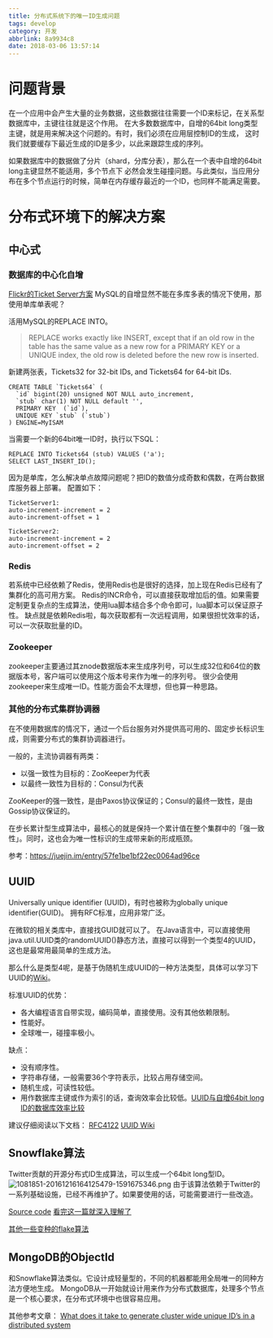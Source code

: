```yaml
---
title: 分布式系统下的唯一ID生成问题
tags: develop
category: 开发
abbrlink: 8a9934c8
date: 2018-03-06 13:57:14
---
```

# 问题背景
在一个应用中会产生大量的业务数据，这些数据往往需要一个ID来标记，在关系型数据库中，主键往往就是这个作用。
在大多数数据库中，自增的64bit long类型主键，就是用来解决这个问题的。有时，我们必须在应用层控制ID的生成，
这时我们就要缓存下最近生成的ID是多少，以此来跟踪生成的序列。

如果数据库中的数据做了分片（shard，分库分表），那么在一个表中自增的64bit long主键显然不能适用，多个节点下
必然会发生碰撞问题。与此类似，当应用分布在多个节点运行的时候，简单在内存缓存最近的一个ID，也同样不能满足需要。
<!--more-->

# 分布式环境下的解决方案
## 中心式
### 数据库的中心化自增
[Flickr的Ticket Server方案](http://code.flickr.net/2010/02/08/ticket-servers-distributed-unique-primary-keys-on-the-cheap/)
MySQL的自增显然不能在多库多表的情况下使用，那使用单库单表呢？

活用MySQL的REPLACE INTO。
> REPLACE works exactly like INSERT, except that if an old row in the table has the same value as a new row for a PRIMARY KEY or a UNIQUE index, the old row is deleted before the new row is inserted.

新建两张表，Tickets32 for 32-bit IDs, and Tickets64 for 64-bit IDs.

```
CREATE TABLE `Tickets64` (
  `id` bigint(20) unsigned NOT NULL auto_increment,
  `stub` char(1) NOT NULL default '',
  PRIMARY KEY  (`id`),
  UNIQUE KEY `stub` (`stub`)
) ENGINE=MyISAM
```

当需要一个新的64bit唯一ID时，执行以下SQL：
```
REPLACE INTO Tickets64 (stub) VALUES ('a');
SELECT LAST_INSERT_ID();
```

因为是单库，怎么解决单点故障问题呢？把ID的数值分成奇数和偶数，在两台数据库服务器上部署。
配置如下：
```
TicketServer1:
auto-increment-increment = 2
auto-increment-offset = 1

TicketServer2:
auto-increment-increment = 2
auto-increment-offset = 2
```


### Redis
若系统中已经依赖了Redis，使用Redis也是很好的选择，加上现在Redis已经有了集群化的高可用方案。
Redis的INCR命令，可以直接获取增加后的值。如果需要定制更复杂点的生成算法，使用lua脚本结合多个命令即可，lua脚本可以保证原子性。
缺点就是依赖Redis啦，每次获取都有一次远程调用，如果很担忧效率的话，可以一次获取批量的ID。

### Zookeeper
zookeeper主要通过其znode数据版本来生成序列号，可以生成32位和64位的数据版本号，客户端可以使用这个版本号来作为唯一的序列号。
很少会使用zookeeper来生成唯一ID。性能方面会不太理想，但也算一种思路。

### 其他的分布式集群协调器
在不使用数据库的情况下，通过一个后台服务对外提供高可用的、固定步长标识生成，则需要分布式的集群协调器进行。

一般的，主流协调器有两类：
- 以强一致性为目标的：ZooKeeper为代表
- 以最终一致性为目标的：Consul为代表

ZooKeeper的强一致性，是由Paxos协议保证的；Consul的最终一致性，是由Gossip协议保证的。

在步长累计型生成算法中，最核心的就是保持一个累计值在整个集群中的「强一致性」。同时，这也会为唯一性标识的生成带来新的形成瓶颈。

参考：https://juejin.im/entry/57fe1be1bf22ec0064ad96ce

## UUID
Universally unique identifier (UUID)，有时也被称为globally unique identifier(GUID)。
拥有RFC标准，应用非常广泛。

在微软的相关类库中，直接找GUID就可以了。
在Java语言中，可以直接使用java.util.UUID类的randomUUID()静态方法，直接可以得到一个类型4的UUID，
这也是最常用最简单的生成方法。

那么什么是类型4呢，是基于伪随机生成UUID的一种方法类型，具体可以学习下UUID的[Wiki](https://en.wikipedia.org/wiki/Universally_unique_identifier)。

标准UUID的优势：
- 各大编程语言自带实现，编码简单，直接使用。没有其他依赖限制。
- 性能好。
- 全球唯一，碰撞率极小。

缺点：
- 没有顺序性。
- 字符串存储，一般需要36个字符表示，比较占用存储空间。
- 随机生成，可读性较低。
- 用作数据库主键或作为索引的话，查询效率会比较低。[UUID与自增64bit long ID的数据库效率比较](https://medium.com/@varuntayal/re-design-primary-keys-and-ids-9b9776d442b)

建议仔细阅读以下文档：
[RFC4122](http://www.ietf.org/rfc/rfc4122.txt)
[UUID Wiki](https://en.wikipedia.org/wiki/Universally_unique_identifier)

## Snowflake算法
Twitter贡献的开源分布式ID生成算法，可以生成一个64bit long型ID。
![1081851-20161216164125479-1591675346.png](https://i.loli.net/2018/09/06/5b90cb6499eff.png)
由于该算法依赖于Twitter的一系列基础设施，已经不再维护了。如果要使用的话，可能需要进行一些改造。

[Source code](https://github.com/twitter/snowflake)
[看完这一篇就深入理解了](https://segmentfault.com/a/1190000011282426)

[其他一些变种的flake算法](http://darktea.github.io/notes/2013/12/08/Unique-ID)

## MongoDB的ObjectId
和Snowflake算法类似。它设计成轻量型的，不同的机器都能用全局唯一的同种方法方便地生成。
MongoDB从一开始就设计用来作为分布式数据库，处理多个节点是一个核心要求，在分布式环境中也很容易应用。

其他参考文章：
[What does it take to generate cluster wide unique ID’s in a distributed system](https://medium.com/@varuntayal/what-does-it-take-to-generate-cluster-wide-unique-ids-in-a-distributed-system-d505b9eaa46e)